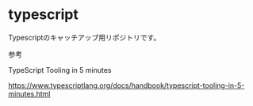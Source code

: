# typescript
Typescriptのキャッチアップ用リポジトリです。

参考

TypeScript Tooling in 5 minutes

https://www.typescriptlang.org/docs/handbook/typescript-tooling-in-5-minutes.html

